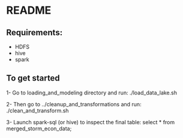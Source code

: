# README

## Requirements:
- HDFS
- hive
- spark

## To get started  
1- Go to loading_and_modeling directory and run: ./load_data_lake.sh  

2- Then go to ../cleanup_and_transformations and run: ./clean_and_transform.sh

3- Launch spark-sql (or hive) to inspect the final table:
select * from merged_storm_econ_data;
